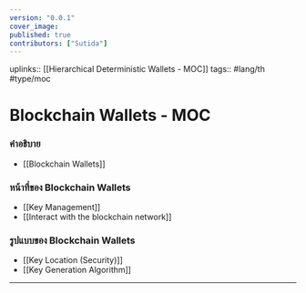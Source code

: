 ```yaml
---
version: "0.0.1"
cover_image:
published: true
contributors: ["Sutida"]
---
```

uplinks:: [[Hierarchical Deterministic Wallets - MOC]]
tags:: #lang/th #type/moc

# Blockchain Wallets - MOC
### คำอธิบาย
- [[Blockchain Wallets]]

### หน้าที่ของ Blockchain Wallets
- [[Key Management]]
- [[Interact with the blockchain network]]

### รูปแบบของ Blockchain Wallets
- [[Key Location (Security)]]
- [[Key Generation Algorithm]]

---
